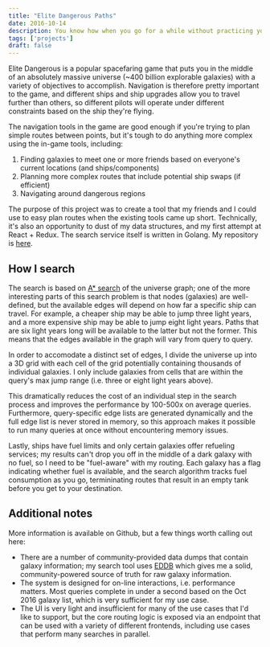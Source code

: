 ```yaml
---
title: "Elite Dangerous Paths"
date: 2016-10-14
description: You know how when you go for a while without practicing your data structures you just feel an undying urge to put them to good use? The frontend for this project was my first foray into React and Redux, and the backend was designed to perform real-time routing among the millions and millions of discovered galaxy in the absolutely massive world of [Elite Dangerous](https://www.elitedangerous.com/).
tags: ['projects']
draft: false
---
```


Elite Dangerous is a popular spacefaring game that puts you in the middle of an absolutely massive universe (~400 billion explorable galaxies) with a variety of objectives to accomplish. Navigation is therefore pretty important to the game, and different ships and ship upgrades allow you to travel further than others, so different pilots will operate under different constraints based on the ship they're flying.

The navigation tools in the game are good enough if you're trying to plan simple routes between points, but it's tough to do anything more complex using the in-game tools, including:

1) Finding galaxies to meet one or more friends based on everyone's current locations (and ships/components)
2) Planning more complex routes that include potential ship swaps (if efficient)
3) Navigating around dangerous regions

The purpose of this project was to create a tool that my friends and I could use to easy plan routes when the existing tools came up short. Technically, it's also an opportunity to dust of my data structures, and my first attempt at React + Redux. The search service itself is written in Golang. My repository is [here](https://github.com/anyweez/edpaths).

## How I search

The search is based on [A* search](https://en.wikipedia.org/wiki/A*_search_algorithm) of the universe graph; one of the more interesting parts of this search problem is that nodes (galaxies) are well-defined, but the available edges will depend on how far a specific ship can travel. For example, a cheaper ship may be able to jump three light years, and a more expensive ship may be able to jump eight light years. Paths that are six light years long will be available to the latter but not the former. This means that the edges available in the graph will vary from query to query.

In order to accomodate a distinct set of edges, I divide the universe up into a 3D grid with each cell of the grid potentially containing thousands of individual galaxies. I only include galaxies from cells that are within the query's max jump range (i.e. three or eight light years above). 

This dramatically reduces the cost of an individual step in the search process and improves the performance by 100-500x on average queries. Furthermore, query-specific edge lists are generated dynamically and the full edge list is never stored in memory, so this approach makes it possible to run many queries at once without encountering memory issues.

Lastly, ships have fuel limits and only certain galaxies offer refueling services; my results can't drop you off in the middle of a dark galaxy with no fuel, so I need to be "fuel-aware" with my routing. Each galaxy has a flag indicating whether fuel is available, and the search algorithm tracks fuel consumption as you go, termininating routes that result in an empty tank before you get to your destination.

## Additional notes

More information is available on Github, but a few things worth calling out here:

* There are a number of community-provided data dumps that contain galaxy information; my search tool uses [EDDB](https://eddb.io/api) which gives me a solid, community-powered source of truth for raw galaxy information.
* The system is designed for on-line interactions, i.e. performance matters. Most queries complete in under a second based on the Oct 2016 galaxy list, which is very sufficient for my use case.
* The UI is very light and insufficient for many of the use cases that I'd like to support, but the core routing logic is exposed via an endpoint that can be used with a variety of different frontends, including use cases that perform many searches in parallel.